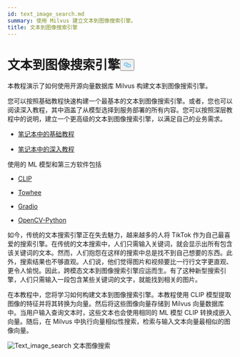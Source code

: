 ```yaml
---
id: text_image_search.md
summary: 使用 Milvus 建立文本到图像搜索引擎。
title: 文本到图像搜索引擎
---
```

<h1 id="Text-to-Image-Search-Engine" class="common-anchor-header">文本到图像搜索引擎<button data-href="#Text-to-Image-Search-Engine" class="anchor-icon" translate="no">
      <svg translate="no"
        aria-hidden="true"
        focusable="false"
        height="20"
        version="1.1"
        viewBox="0 0 16 16"
        width="16"
      >
        <path
          fill="#0092E4"
          fill-rule="evenodd"
          d="M4 9h1v1H4c-1.5 0-3-1.69-3-3.5S2.55 3 4 3h4c1.45 0 3 1.69 3 3.5 0 1.41-.91 2.72-2 3.25V8.59c.58-.45 1-1.27 1-2.09C10 5.22 8.98 4 8 4H4c-.98 0-2 1.22-2 2.5S3 9 4 9zm9-3h-1v1h1c1 0 2 1.22 2 2.5S13.98 12 13 12H9c-.98 0-2-1.22-2-2.5 0-.83.42-1.64 1-2.09V6.25c-1.09.53-2 1.84-2 3.25C6 11.31 7.55 13 9 13h4c1.45 0 3-1.69 3-3.5S14.5 6 13 6z"
        ></path>
      </svg>
    </button></h1><p>本教程演示了如何使用开源向量数据库 Milvus 构建文本到图像搜索引擎。</p>
<p>您可以按照基础教程快速构建一个最基本的文本到图像搜索引擎。或者，您也可以阅读深入教程，其中涵盖了从模型选择到服务部署的所有内容。您可以按照深层教程中的说明，建立一个更高级的文本到图像搜索引擎，以满足自己的业务需求。</p>
<ul>
<li><p><a href="https://github.com/towhee-io/examples/blob/main/image/text_image_search/1_build_text_image_search_engine.ipynb">笔记本中的基础教程</a></p></li>
<li><p><a href="https://github.com/towhee-io/examples/blob/main/image/text_image_search/2_deep_dive_text_image_search.ipynb">笔记本中的深入教程</a></p></li>
</ul>
<p>使用的 ML 模型和第三方软件包括</p>
<ul>
<li><p><a href="https://openai.com/blog/clip/">CLIP</a></p></li>
<li><p><a href="https://towhee.io/">Towhee</a></p></li>
<li><p><a href="https://www.google.com/url?sa=t&amp;rct=j&amp;q=&amp;esrc=s&amp;source=web&amp;cd=&amp;cad=rja&amp;uact=8&amp;ved=2ahUKEwj3nvvEhNj7AhVZSGwGHUFuA6sQFnoECA0QAQ&amp;url=https%3A%2F%2Fgradio.app%2F&amp;usg=AOvVaw0Rmnp2xYgYvkDcMb9d-9TR">Gradio</a></p></li>
<li><p><a href="https://www.google.com/url?sa=t&amp;rct=j&amp;q=&amp;esrc=s&amp;source=web&amp;cd=&amp;cad=rja&amp;uact=8&amp;ved=2ahUKEwjawLa4hNj7AhWrSGwGHSWKD1sQFnoECA0QAQ&amp;url=https%3A%2F%2Fdocs.opencv.org%2F4.x%2Fd6%2Fd00%2Ftutorial_py_root.html&amp;usg=AOvVaw3YMr9iiY-FTDoGSWWqppvP">OpenCV-Python</a></p></li>
</ul>
<p>如今，传统的文本搜索引擎正在失去魅力，越来越多的人将 TikTok 作为自己最喜爱的搜索引擎。在传统的文本搜索中，人们只需输入关键词，就会显示出所有包含该关键词的文本。然而，人们抱怨在这样的搜索中总是找不到自己想要的东西。此外，搜索结果也不够直观。人们说，他们觉得图片和视频要比一行行文字更直观、更令人愉悦。因此，跨模态文本到图像搜索引擎应运而生。有了这种新型搜索引擎，人们只需输入一段包含某些关键词的文字，就能找到相关的图片。</p>
<p>在本教程中，您将学习如何构建文本到图像搜索引擎。本教程使用 CLIP 模型提取图像的特征并将其转换为向量。然后将这些图像向量存储到 Milvus 向量数据库中。当用户输入查询文本时，这些文本也会使用相同的 ML 模型 CLIP 转换成嵌入向量。随后，在 Milvus 中执行向量相似性搜索，检索与输入文本向量最相似的图像向量。</p>
<p>
  
   <span class="img-wrapper"> <img translate="no" src="/docs/v2.5.x/assets/text_to_image_workflow.png" alt="Text_image_search" class="doc-image" id="text_image_search" />
   </span> <span class="img-wrapper"> <span>文本图像搜索</span> </span></p>
